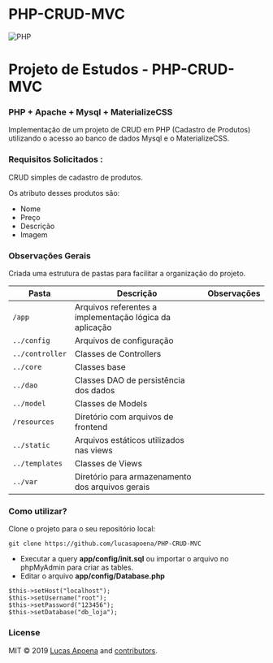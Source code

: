 # PHP-CRUD-MVC
![PHP](https://becode.com.br/wp-content/uploads/2017/09/php-post-1.png)

# Projeto de Estudos - PHP-CRUD-MVC

### PHP + Apache + Mysql + MaterializeCSS
Implementação de um projeto de CRUD em PHP (Cadastro de Produtos) utilizando o acesso ao banco de dados Mysql e o MaterializeCSS.

### Requisitos Solicitados :
CRUD simples de cadastro de produtos.

Os atributo desses produtos são:
- Nome
- Preço
- Descrição
- Imagem

### Observações Gerais
Criada uma estrutura de pastas para facilitar a organização do projeto.

| Pasta  | Descrição  | Observações |
|---|---|---|
| `/app`  | Arquivos referentes a implementação lógica da aplicação  | |
| `../config`  | Arquivos de configuração | |
| `../controller`  | Classes de Controllers | |
| `../core`  | Classes base | |
| `../dao`  | Classes DAO de persistência dos dados | |
| `../model`  | Classes de Models | |
| `/resources`  | Diretório com arquivos de frontend  | |
| `../static`  | Arquivos estáticos utilizados nas views  | |
| `../templates`  | Classes de Views | |
| `../var`  | Diretório para armazenamento dos arquivos gerais  | |


### Como utilizar?

Clone o projeto para o seu repositório local:

```
git clone https://github.com/lucasapoena/PHP-CRUD-MVC
```

- Executar a query **app/config/init.sql** ou importar o arquivo no phpMyAdmin para criar as tables.
- Editar o arquivo **app/config/Database.php** 

```
$this->setHost("localhost");
$this->setUsername("root");
$this->setPassword("123456");
$this->setDatabase("db_loja");
```

### License

MIT © 2019 [Lucas Apoena](https://github.com/lucasapoena/) and [contributors](https://github.com/lucasapoena/zabbix-server-docker/graphs/contributors).
